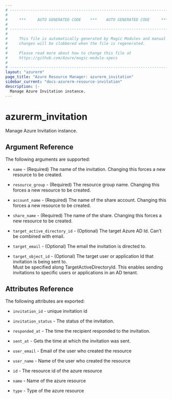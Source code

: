 ```yaml
---
# ----------------------------------------------------------------------------
#
#     ***     AUTO GENERATED CODE    ***    AUTO GENERATED CODE     ***
#
# ----------------------------------------------------------------------------
#
#     This file is automatically generated by Magic Modules and manual
#     changes will be clobbered when the file is regenerated.
#
#     Please read more about how to change this file at
#     https://github.com/Azure/magic-module-specs
#
# ----------------------------------------------------------------------------
layout: "azurerm"
page_title: "Azure Resource Manager: azurerm_invitation"
sidebar_current: "docs-azurerm-resource-invitation"
description: |-
  Manage Azure Invitation instance.
---
```


# azurerm_invitation

Manage Azure Invitation instance.


## Argument Reference

The following arguments are supported:

* `name` - (Required) The name of the invitation. Changing this forces a new resource to be created.

* `resource_group` - (Required) The resource group name. Changing this forces a new resource to be created.

* `account_name` - (Required) The name of the share account. Changing this forces a new resource to be created.

* `share_name` - (Required) The name of the share. Changing this forces a new resource to be created.

* `target_active_directory_id` - (Optional) The target Azure AD Id. Can't be combined with email.

* `target_email` - (Optional) The email the invitation is directed to.

* `target_object_id` - (Optional) The target user or application Id that invitation is being sent to.<br>Must be specified along TargetActiveDirectoryId. This enables sending<br>invitations to specific users or applications in an AD tenant.

## Attributes Reference

The following attributes are exported:

* `invitation_id` - unique invitation id

* `invitation_status` - The status of the invitation.

* `responded_at` - The time the recipient responded to the invitation.

* `sent_at` - Gets the time at which the invitation was sent.

* `user_email` - Email of the user who created the resource

* `user_name` - Name of the user who created the resource

* `id` - The resource id of the azure resource

* `name` - Name of the azure resource

* `type` - Type of the azure resource
